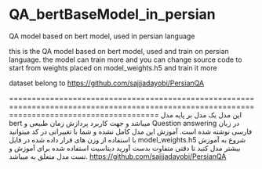 # QA_bertBaseModel_in_persian
QA model based on bert model, used in persian language

this is the QA model based on bert model, used and train on persian language.
the model can train more and you can change source code to start from weights placed on model_weights.h5 and train it more

dataset belong to https://github.com/sajjjadayobi/PersianQA

=============================================================================================================================================
این مدل یک مدل بر پایه مدل bert میباشد و جهت کاربرد پردازش زمان طبیعی و Question answering در زبان فارسی نوشته شده است.
آموزش این مدل کامل نشده و شما با تغییراتی در کد میتوانید با استفاده از وزن های قرار داده شده در فایل model_weights.h5 شروع به آموزش بیشتر مدل کنید تا دقتی متفاوت بدست آورید
دیتاسیت استفاده شده برای آموزش و تست مدل متعلق به میباشد. https://github.com/sajjjadayobi/PersianQA
 
